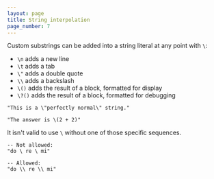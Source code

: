 ```yaml
---
layout: page
title: String interpolation
page_number: 7
---
```


Custom substrings can be added into a string literal at any point with `\`:

- `\n` adds a new line
- `\t` adds a tab
- `\"` adds a double quote
- `\\` adds a backslash
- `\()` adds the result of a block, formatted for display
- `\?()` adds the result of a block, formatted for debugging

```
"This is a \"perfectly normal\" string."

"The answer is \(2 + 2)"
```

It isn't valid to use `\` without one of those specific sequences.

```
-- Not allowed:
"do \ re \ mi"

-- Allowed:
"do \\ re \\ mi"
```